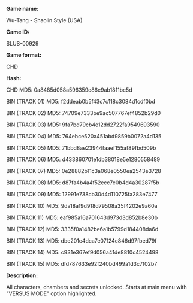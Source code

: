 **Game name:**

Wu-Tang - Shaolin Style (USA)

**Game ID:**

SLUS-00929

**Game format:**

CHD

**Hash:**

CHD MD5: 0a8485d058a596359e86e9ab1811bc5d

BIN (TRACK 01) MD5: f2ddeab0b5f43c7c118c3084d1cdf0bd

BIN (TRACK 02) MD5: 74709e7333be9ac507767ef4852b29d0

BIN (TRACK 03) MD5: 9fa7bd79cb4e12dd2722fa9549693590

BIN (TRACK 04) MD5: 764ebce520a451abd9859b0072a4d135

BIN (TRACK 05) MD5: 71bbd8ae23944faaef155af89fbd509b

BIN (TRACK 06) MD5: d433860701e1db38018e5e1280558489

BIN (TRACK 07) MD5: 0e28882b11c3a068e0550ea2543e3728

BIN (TRACK 08) MD5: d87fa4b4a4f52ecc7c0b4d4a30287f5b

BIN (TRACK 09) MD5: 12991e738cb30d4d110725fa283e7477

BIN (TRACK 10) MD5: 9da18a19d918d79508a35f4202e9a60a

BIN (TRACK 11) MD5: eaf985a16a701643d973d3d852b8e30b

BIN (TRACK 12) MD5: 3335f0a1482be6a1b5799d184408da6d

BIN (TRACK 13) MD5: dbe201c4dca7e07f24c846d97fbed79f

BIN (TRACK 14) MD5: c931e367ef9d056a41de8810c4524498

BIN (TRACK 15) MD5: dfd787633e92f240bd499a1d3c7f02b7

**Description:**

All characters, chambers and secrets unlocked. Starts at main menu with "VERSUS MODE" option highlighted.